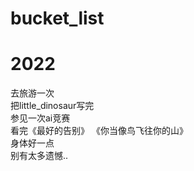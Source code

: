 # bucket_list

# 2022  
去旅游一次  
把little_dinosaur写完  
参见一次ai竞赛  
看完《最好的告别》 《你当像鸟飞往你的山》  
身体好一点  
别有太多遗憾..
